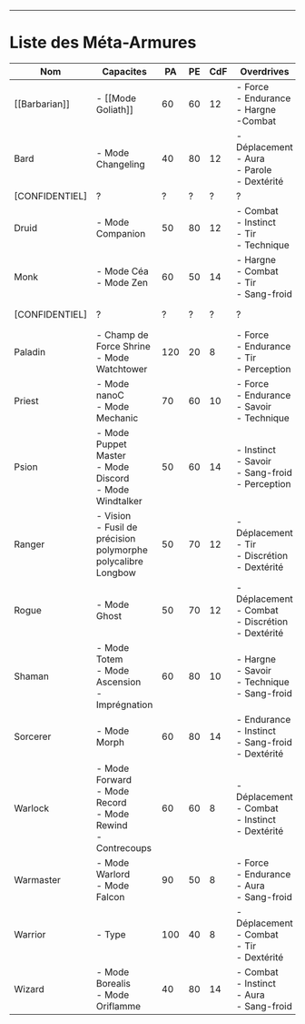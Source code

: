 ___
# Liste des Méta-Armures

| Nom            | Capacites                                                            | PA  | PE  | CdF | Overdrives                                                  | Sources         |
| -------------- | -------------------------------------------------------------------- | --- | --- | --- | ----------------------------------------------------------- | --------------- |
| [[Barbarian]]  | - [[Mode Goliath]]                                                   | 60  | 60  | 12  | - Force<br/>- Endurance<br/>- Hargne<br/>-Combat            | Livre de Base   |
| Bard           | - Mode Changeling                                                    | 40  | 80  | 12  | - Déplacement<br/>- Aura<br/>- Parole<br/>- Dextérité       | Livre de Base   |
| [CONFIDENTIEL] | ?                                                                    | ?   | ?   | ?   | ?                                                           | Atlas           |
| Druid          | - Mode Companion                                                     | 50  | 80  | 12  | - Combat<br/>- Instinct<br/>- Tir<br/>- Technique           | Codex v1.5      |
| Monk           | - Mode Céa<br/>- Mode Zen                                            | 60  | 50  | 14  | - Hargne<br/>- Combat<br/>- Tir<br/>- Sang-froid            | Supplement 2038 |
| [CONFIDENTIEL] | ?                                                                    | ?   | ?   | ?   | ?                                                           | Suplement 2038  |
| Paladin        | - Champ de Force Shrine<br/>- Mode Watchtower                        | 120 | 20  | 8   | - Force<br/>- Endurance<br/>- Tir<br/>- Perception          | Livre de Base   |
| Priest         | - Mode nanoC<br/>- Mode Mechanic                                     | 70  | 60  | 10  | - Force<br/>- Endurance<br/>- Savoir<br/>- Technique        | Livre de Base   |
| Psion          | - Mode Puppet Master<br/>- Mode Discord<br/>- Mode Windtalker        | 50  | 60  | 14  | - Instinct<br/>- Savoir<br/>- Sang-froid<br/>- Perception   | Supplement 2038 |
| Ranger         | - Vision<br/>- Fusil de précision polymorphe polycalibre Longbow     | 50  | 70  | 12  | - Déplacement<br/>- Tir<br/>- Discrétion<br/>- Dextérité    | Livre de Base   |
| Rogue          | - Mode Ghost                                                         | 50  | 70  | 12  | - Déplacement<br/>- Combat<br/>- Discrétion<br/>- Dextérité | Livre de Base   |
| Shaman         | - Mode Totem<br/>- Mode Ascension<br/>- Imprégnation                 | 60  | 80  | 10  | - Hargne<br/>- Savoir<br/>- Technique<br/>- Sang-froid      | Atlas           |
| Sorcerer       | - Mode Morph                                                         | 60  | 80  | 14  | - Endurance<br/>- Instinct<br/>- Sang-froid<br/>- Dextérité | Supplement 2038 |
| Warlock        | - Mode Forward<br/>- Mode Record<br/>- Mode Rewind<br/>- Contrecoups | 60  | 60  | 8   | - Déplacement<br/>- Combat<br/>- Instinct<br/>- Dextérité   | Atlas           |
| Warmaster      | - Mode Warlord<br/>- Mode Falcon                                     | 90  | 50  | 8   | - Force<br/>- Endurance<br/>- Aura<br/>- Sang-froid         | Livre de Base   |
| Warrior        | - Type                                                               | 100 | 40  | 8   | - Déplacement<br/>- Combat<br/>- Tir<br/>- Dextérité        | Livre de Base   |
| Wizard         | - Mode Borealis<br/>- Mode Oriflamme                                 | 40  | 80  | 14  | - Combat<br/>- Instinct<br/>- Aura<br/>- Sang-froid         | Livre de Base   |
